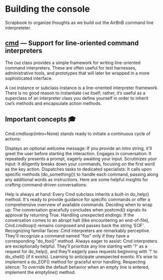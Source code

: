 # Building the console
Scrapbook to organize thoughts as we build out the AirBnB command line interpreteter.

## [cmd](https://docs.python.org/3.8/library/cmd.html#module-cmd) — Support for line-oriented command interpreters

The `Cmd` class provides a simple framework for writing line-oriented command interpreters. These are often useful for test harnesses, administrative tools, and prototypes that will later be wrapped in a more sophisticated interface.

A `Cmd` instance or subclass instance is a line-oriented interpreter framework. There is no good reason to instantiate `Cmd` itself; rather, it’s useful as a superclass of an interpreter class you define yourself in order to inherit `Cmd`’s methods and encapsulate action methods.

## Important concepts 🎓

Cmd.cmdloop(intro=None) stands ready to initiate a continuous cycle of actions:

Displays an optional welcome message: If you provide an intro string, it'll greet the user before starting the interaction.
Engages in conversation: It repeatedly presents a prompt, eagerly awaiting your input.
Scrutinizes your input: It diligently breaks down your commands, focusing on the first word as the key action.
Dispatches tasks to dedicated specialists: It calls upon specific methods (do_something()) to handle each command, passing along any additional words as instructions.
Here are some helpful insights for crafting command-driven conversations:

Help is always at hand: Every Cmd subclass inherits a built-in do_help() method. It's ready to provide guidance for specific commands or offer a comprehensive overview of available commands.
Deciding when to wrap up: The conversation gracefully concludes when postcmd() signals its approval by returning True.
Handling unexpected endings: If the conversation comes to an abrupt halt (like encountering an end-of-file), Cmd.cmdloop() remains composed and passes back the string 'EOF'.
Recognizing familiar faces: Cmd interpreters are remarkably perceptive. They'll recognize a command named "foo" only if they have a corresponding "do_foo()" method.
Always eager to assist: Cmd interpreters are exceptionally helpful. They’ll prioritize any line starting with '?' as a request for do_help(), and they’ll eagerly pass requests beginning with '!' to do_shell() (if it exists).
Learning to anticipate unexpected events: It’s wise to implement a do_EOF() method for graceful error handling.
Respecting silence: To override the default behavior when an empty line is entered, implement the emptyline() method.
